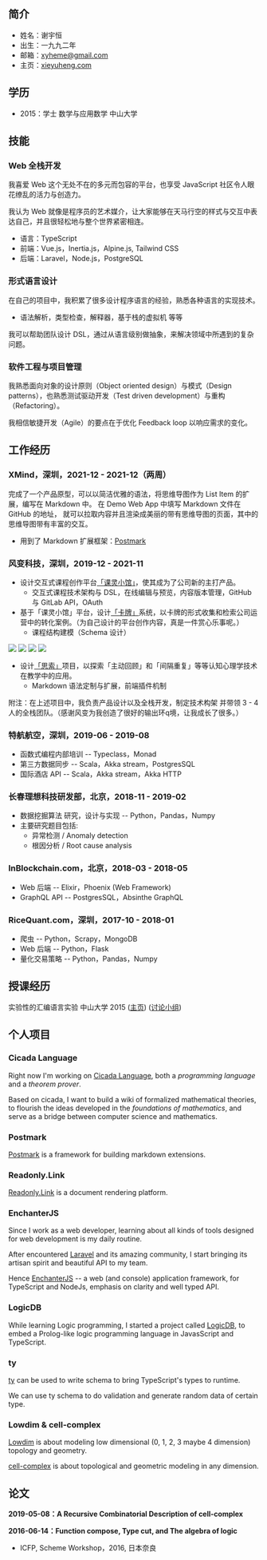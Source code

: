 ## 简介

- 姓名：谢宇恒
- 出生：一九九二年
- 邮箱：[xyheme@gmail.com](mailto:xyheme@gmail.com)
- 主页：[xieyuheng.com](https://xieyuheng.com)

## 学历

- 2015：学士 数学与应用数学 中山大学

## 技能

### Web 全栈开发

我喜爱 Web 这个无处不在的多元而包容的平台，也享受 JavaScript 社区令人眼花缭乱的活力与创造力。

我认为 Web 就像是程序员的艺术媒介，让大家能够在天马行空的样式与交互中表达自己，并且很轻松地与整个世界紧密相连。

- 语言：TypeScript
- 前端：Vue.js，Inertia.js，Alpine.js, Tailwind CSS
- 后端：Laravel，Node.js，PostgreSQL

### 形式语言设计

在自己的项目中，我积累了很多设计程序语言的经验，熟悉各种语言的实现技术。
- 语法解析，类型检查，解释器，基于栈的虚拟机 等等

我可以帮助团队设计 DSL，通过从语言级别做抽象，来解决领域中所遇到的复杂问题。

### 软件工程与项目管理

我熟悉面向对象的设计原则（Object oriented design）与模式（Design patterns），也熟悉测试驱动开发（Test driven development）与重构（Refactoring）。

我相信敏捷开发（Agile）的要点在于优化 Feedback loop 以响应需求的变化。

## 工作经历

### XMind，深圳，2021-12 - 2021-12（两周）

完成了一个产品原型，可以以简洁优雅的语法，将思维导图作为 List Item 的扩展，编写在 Markdown 中。
在 Demo Web App 中填写 Markdown 文件在 GitHub 的地址，
就可以拉取内容并且渲染成美丽的带有思维导图的页面，其中的思维导图带有丰富的交互。

- 用到了 Markdown 扩展框架：[Postmark](https://github.com/xieyuheng/postmark)

### 风变科技，深圳，2019-12 - 2021-11

- 设计交互式课程创作平台[「课灵小馆」](https://cleword.cn)，使其成为了公司新的主打产品。
  - 交互式课程技术架构与 DSL，在线编辑与预览，内容版本管理，GitHub 与 GitLab API，OAuth
- 基于「课灵小馆」平台，设计[「卡牌」](https://cards.cleword.cn)系统，以卡牌的形式收集和检索公司运营中的转化案例。（为自己设计的平台创作内容，真是一件赏心乐事呢。）
  - 课程结构建模（Schema 设计）

![](https://image-link.vercel.app/clepub/1.jpg)
![](https://image-link.vercel.app/clepub/2.jpg)
![](https://image-link.vercel.app/clepub/3.jpg)
![](https://image-link.vercel.app/clepub/4.jpg)

- 设计[「思索」](https://sisuo.cn)项目，以探索「主动回顾」和「间隔重复」等等认知心理学技术在教学中的应用。
  - Markdown 语法定制与扩展，前端插件机制

<!-- ![](https://image-link.vercel.app/sisuo/mobile/Screenshot_20220408-032656.jpg) -->
<!-- ![](https://image-link.vercel.app/sisuo/mobile/Screenshot_20220408-032747.jpg) -->
<!-- ![](https://image-link.vercel.app/sisuo/mobile/Screenshot_20220408-032651.jpg) -->
<!-- ![](https://image-link.vercel.app/sisuo/mobile/Screenshot_20220408-032422.jpg) -->
<!-- ![](https://image-link.vercel.app/sisuo/mobile/Screenshot_20220408-032613.jpg) -->
<!-- ![](https://image-link.vercel.app/sisuo/mobile/Screenshot_20220408-032709.jpg) -->
<!-- ![](https://image-link.vercel.app/sisuo/mobile/Screenshot_20220408-032751.jpg) -->
<!-- ![](https://image-link.vercel.app/sisuo/mobile/Screenshot_20220408-032742.jpg) -->
<!-- ![](https://image-link.vercel.app/sisuo/mobile/Screenshot_20220408-032704.jpg) -->
<!-- ![](https://image-link.vercel.app/sisuo/mobile/Screenshot_20220408-032722.jpg) -->
<!-- ![](https://image-link.vercel.app/sisuo/mobile/Screenshot_20220408-032737.jpg) -->
<!-- ![](https://image-link.vercel.app/sisuo/mobile/Screenshot_20220408-032543.jpg) -->
<!-- ![](https://image-link.vercel.app/sisuo/mobile/Screenshot_20220408-032434.jpg) -->
<!-- ![](https://image-link.vercel.app/sisuo/mobile/Screenshot_20220408-032646.jpg) -->
<!-- ![](https://image-link.vercel.app/sisuo/mobile/Screenshot_20220408-032727.jpg) -->
<!-- ![](https://image-link.vercel.app/sisuo/mobile/Screenshot_20220408-032756.jpg) -->
<!-- ![](https://image-link.vercel.app/sisuo/mobile/Screenshot_20220408-032715.jpg) -->
<!-- ![](https://image-link.vercel.app/sisuo/mobile/Screenshot_20220408-032410.jpg) -->
<!-- ![](https://image-link.vercel.app/sisuo/mobile/Screenshot_20220408-032429.jpg) -->
<!-- ![](https://image-link.vercel.app/sisuo/mobile/Screenshot_20220408-032439.jpg) -->
<!-- ![](https://image-link.vercel.app/sisuo/mobile/Screenshot_20220408-032732.jpg) -->
<!-- ![](https://image-link.vercel.app/sisuo/mobile/Screenshot_20220408-032808.jpg) -->
<!-- ![](https://image-link.vercel.app/sisuo/mobile/Screenshot_20220408-032528.jpg) -->
<!-- ![](https://image-link.vercel.app/sisuo/mobile/Screenshot_20220408-032618.jpg) -->
<!-- ![](https://image-link.vercel.app/sisuo/desktop/2022-04-08-033729_3000x2000_scrot.png) -->
<!-- ![](https://image-link.vercel.app/sisuo/desktop/2022-04-08-033727_3000x2000_scrot.png) -->
<!-- ![](https://image-link.vercel.app/sisuo/desktop/2022-04-08-033722_3000x2000_scrot.png) -->
<!-- ![](https://image-link.vercel.app/sisuo/desktop/2022-04-08-033530_3000x2000_scrot.png) -->
<!-- ![](https://image-link.vercel.app/sisuo/desktop/2022-04-08-033517_3000x2000_scrot.png) -->
<!-- ![](https://image-link.vercel.app/sisuo/desktop/2022-04-08-033534_3000x2000_scrot.png) -->
<!-- ![](https://image-link.vercel.app/sisuo/desktop/2022-04-08-033757_3000x2000_scrot.png) -->
<!-- ![](https://image-link.vercel.app/sisuo/desktop/2022-04-08-033459_3000x2000_scrot.png) -->
<!-- ![](https://image-link.vercel.app/sisuo/desktop/2022-04-08-033520_3000x2000_scrot.png) -->
<!-- ![](https://image-link.vercel.app/sisuo/desktop/2022-04-08-033519_3000x2000_scrot.png) -->

附注：在上述项目中，我负责产品设计以及全栈开发，制定技术构架 并带领 3 - 4 人的全栈团队。（感谢风变为我创造了很好的输出环q境，让我成长了很多。）

### 特航航空，深圳，2019-06 - 2019-08

- 函数式编程内部培训 -- Typeclass，Monad
- 第三方数据同步 -- Scala，Akka stream，PostgresSQL
- 国际酒店 API -- Scala，Akka stream，Akka HTTP

### 长春理想科技研发部，北京，2018-11 - 2019-02

- 数据挖掘算法 研究，设计与实现 -- Python，Pandas，Numpy
- 主要研究题目包括:
  - 异常检测 / Anomaly detection
  - 根因分析 / Root cause analysis

### InBlockchain.com，北京，2018-03 - 2018-05

- Web 后端 -- Elixir，Phoenix (Web Framework)
- GraphQL API -- PostgresSQL，Absinthe GraphQL

### RiceQuant.com，深圳，2017-10 - 2018-01

- 爬虫 -- Python，Scrapy，MongoDB
- Web 后端 -- Python，Flask
- 量化交易策略 -- Python，Pandas，Numpy

## 授课经历

实验性的汇编语言实验 中山大学 2015 ([主页](http://the-little-language-designer.github.io/cicada-nymph/course/contents.html)) ([讨论小组](https://github.com/the-little-language-designer))

## 个人项目

### Cicada Language

Right now I'm working on [Cicada Language](https://cicada-lang.org),
both a *programming language* and a *theorem prover*.

Based on cicada, I want to build a wiki of formalized
mathematical theories, to flourish the ideas developed in the
*foundations of mathematics*, and serve as a bridge between computer
science and mathematics.

### Postmark

[Postmark](https://github.com/xieyuheng/postmark)
is a framework for building markdown extensions.

### Readonly.Link

[Readonly.Link](https://readonly.link)
is a document rendering platform.

### EnchanterJS

Since I work as a web developer, learning about all kinds of tools
designed for web development is my daily routine.

After encountered [Laravel](https://laravel.com) and its amazing community,
I start bringing its artisan spirit and beautiful API to my team.

Hence [EnchanterJS](https://github.com/enchanterjs/enchanter)
-- a web (and console) application framework,
for TypeScript and NodeJs, emphasis on clarity and well typed API.

### LogicDB

While learning Logic programming, I started a project called
[LogicDB](https://github.com/xieyuheng/logic-db), to embed a
Prolog-like logic programming language in JavasScript and TypeScript.

### ty

[ty](https://github.com/xieyuheng/ty) can be used to write schema to bring TypeScript's types to runtime.

We can use ty schema to do validation and generate random data of certain type.

### Lowdim & cell-complex

[Lowdim](https://github.com/xieyuheng/lowdim) is about modeling low
dimensional (0, 1, 2, 3 maybe 4 dimension) topology and geometry.

[cell-complex](https://github.com/xieyuheng/cell-complex) is about
topological and geometric modeling in any dimension.

## 论文

**2019-05-08：A Recursive Combinatorial Description of cell-complex**

**2016-06-14：Function compose, Type cut, and The algebra of logic**
- ICFP, Scheme Workshop，2016, 日本奈良
